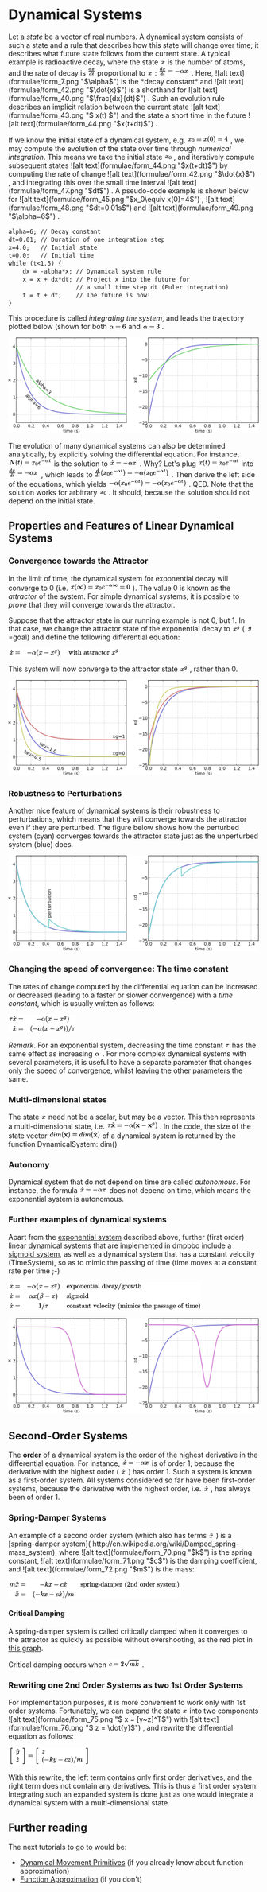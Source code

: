 Dynamical Systems
===============

Let a *state* be a vector of real numbers. A dynamical system consists of such a state and a rule that describes how this state will change over time; it describes what future state follows from the current state. A typical example is radioactive decay, where the state ![alt text](formulae/form_39.png "$x$")  is the number of atoms, and the rate of decay is ![alt text](formulae/form_40.png "$\frac{dx}{dt}$")  proportional to ![alt text](formulae/form_39.png "$x$") : ![alt text](formulae/form_41.png "$ \frac{dx}{dt} = -\alpha x$") . Here, ![alt text](formulae/form_7.png "$\alpha$")  is the *decay constant* and ![alt text](formulae/form_42.png "$\dot{x}$")  is a shorthand for ![alt text](formulae/form_40.png "$\frac{dx}{dt}$") . Such an evolution rule describes an implicit relation between the current state ![alt text](formulae/form_43.png "$ x(t) $")  and the state a short time in the future ![alt text](formulae/form_44.png "$x(t+dt)$") .

If we know the initial state of a dynamical system, e.g. ![alt text](formulae/form_45.png "$x_0\equiv x(0)=4$") , we may compute the evolution of the state over time through *numerical integration*. This means we take the initial state ![alt text](formulae/form_46.png "$ x_0$") , and iteratively compute subsequent states ![alt text](formulae/form_44.png "$x(t+dt)$")  by computing the rate of change ![alt text](formulae/form_42.png "$\dot{x}$") , and integrating this over the small time interval ![alt text](formulae/form_47.png "$dt$") . A pseudo-code example is shown below for ![alt text](formulae/form_45.png "$x_0\equiv x(0)=4$") , ![alt text](formulae/form_48.png "$dt=0.01s$")  and ![alt text](formulae/form_49.png "$\alpha=6$") .

	alpha=6; // Decay constant
	dt=0.01; // Duration of one integration step
	x=4.0;   // Initial state
	t=0.0;   // Initial time
	while (t<1.5) {
		dx = -alpha*x; // Dynamical system rule
		x = x + dx*dt; // Project x into the future for
		               // a small time step dt (Euler integration)
		t = t + dt;    // The future is now!
	}
                           
This procedure is called *integrating the system*, and leads the trajectory plotted below (shown for both ![alt text](formulae/form_49.png "$\alpha=6$")  and ![alt text](formulae/form_50.png "$\alpha=3$") .


![alt text](images/exponential_decay-svg.png  "Evolution of the exponential dynamical system.")

The evolution of many dynamical systems can also be determined analytically, by explicitly solving the differential equation. For instance, ![alt text](formulae/form_51.png "$N(t) = x_0e^{-\alpha t}$")  is the solution to ![alt text](formulae/form_52.png "$\dot{x} = -\alpha x$") . Why? Let's plug ![alt text](formulae/form_53.png "$x(t) = x_0e^{-\alpha t}$")  into ![alt text](formulae/form_54.png "$\frac{dx}{dt} = -\alpha x$") , which leads to ![alt text](formulae/form_55.png "$\frac{d}{dt}(x_0e^{-\alpha t}) = -\alpha (x_0e^{-\alpha t})$") . Then derive the left side of the equations, which yields ![alt text](formulae/form_56.png "$-\alpha(x_0e^{-\alpha t}) = -\alpha (x_0e^{-\alpha t})$") . QED. Note that the solution works for arbitrary ![alt text](formulae/form_57.png "$x_0$") . It should, because the solution should not depend on the initial state.




<a name="sec_dyn_sys_properties"></a>

Properties and Features of Linear Dynamical Systems
---------------


<a name="sec_dyn_sys_convergence"></a>
### Convergence towards the Attractor

In the limit of time, the dynamical system for exponential decay will converge to 0 (i.e. ![alt text](formulae/form_58.png "$x(\infty) = x_0e^{-\alpha\infty} = 0$") ). The value 0 is known as the *attractor* of the system. For simple dynamical systems, it is possible to *prove* that they will converge towards the attractor.

Suppose that the attractor state in our running example is not 0, but 1. In that case, we change the attractor state of the exponential decay to ![alt text](formulae/form_59.png "$x^g$")  ( ![alt text](formulae/form_60.png "$g$") =goal) and define the following differential equation: 


![alt text](formulae/form_61.png "\begin{eqnarray*} \dot{x} =&amp; -\alpha(x-x^g) &amp; \mbox{~with attractor } x^g \end{eqnarray*}") 


This system will now converge to the attractor state ![alt text](formulae/form_59.png "$x^g$") , rather than 0.


![alt text](images/change_tau_attr-svg.png "Changing the attractor state or time constant.") 


<a name="sec_dyn_sys_perturbations"></a>
### Robustness to Perturbations

Another nice feature of dynamical systems is their robustness to perturbations, which means that they will converge towards the attractor even if they are perturbed. The figure below shows how the perturbed system (cyan) converges towards the attractor state just as the unperturbed system (blue) does.

![alt text](images/perturb-svg.png "Perturbing the dynamical system.") 


<a name="sec_dyn_sys_time_constant"></a>
### Changing the speed of convergence: The time constant

The rates of change computed by the differential equation can be increased or decreased (leading to a faster or slower convergence) with a *time constant*, which is usually written as follows:



![alt text](formulae/form_62.png "\begin{eqnarray*} \tau\dot{x} =&amp; -\alpha(x-x^g)\\ \dot{x} =&amp; (-\alpha(x-x^g))/\tau \end{eqnarray*}") 


*Remark*. For an exponential system, decreasing the time constant ![alt text](formulae/form_63.png "$\tau$")  has the same effect as increasing ![alt text](formulae/form_7.png "$\alpha$") . For more complex dynamical systems with several parameters, it is useful to have a separate parameter that changes only the speed of convergence, whilst leaving the other parameters the same.


<a name="sec_dyn_sys_multi"></a>
### Multi-dimensional states

The state ![alt text](formulae/form_39.png "$x$")  need not be a scalar, but may be a vector. This then represents a multi-dimensional state, i.e. ![alt text](formulae/form_64.png "$\tau\dot{\mathbf{x}} = -\alpha(\mathbf{x}-\mathbf{x}^g)$") . In the code, the size of the state vector ![alt text](formulae/form_65.png "$dim(\mathbf{x})\equiv dim(\dot{\mathbf{x}})$")  of a dynamical system is returned by the function DynamicalSystem::dim()


<a name="sec_dyn_sys_autonomy"></a>
### Autonomy

Dynamical system that do not depend on time are called *autonomous*. For instance, the formula ![alt text](formulae/form_66.png "$ \dot{x} = -\alpha x$")  does not depend on time, which means the exponential system is autonomous.


<a name="sec_further_dyn_sys"></a>
### Further examples of dynamical systems

Apart from the [exponential system]( http://en.wikipedia.org/wiki/Exponential_decay) described above,  further (first order) linear dynamical systems that are implemented in dmpbbo include a [sigmoid system](http://en.wikipedia.org/wiki/Sigmoid_function), as well as a dynamical system that has a constant velocity (TimeSystem), so as to mimic the passing of time (time moves at a constant rate per time ;-)


![alt text](formulae/form_67.png "\begin{eqnarray*} \dot{x} =&amp; -\alpha (x-x^g) &amp; \mbox{exponential decay/growth} \label{equ_}\\ \dot{x} =&amp; \alpha x (\beta-x) &amp; \mbox{sigmoid} \label{equ_}\\ \dot{x} =&amp; 1/\tau &amp; \mbox{constant velocity (mimics the passage of time)} \label{equ_}\\ \end{eqnarray*}") 


![alt text](images/sigmoid-svg.png "Exponential (blue) and sigmoid (purple) dynamical systems.") 

<a name="dyn_sys_second_order_systems"></a>
## Second-Order Systems

The <b>order</b> of a dynamical system is the order of the highest derivative in the differential equation. For instance, ![alt text](formulae/form_52.png "$\dot{x} = -\alpha x$")  is of order 1, because the derivative with the highest order ( ![alt text](formulae/form_42.png "$\dot{x}$") ) has order 1. Such a system is known as a first-order system. All systems considered so far have been first-order systems, because the derivative with the highest order, i.e. ![alt text](formulae/form_68.png "$ \dot{x} $") , has always been of order 1.


<a name="dyn_sys_spring_damper"></a>
### Spring-Damper Systems

An example of a second order system (which also has terms ![alt text](formulae/form_69.png "$ \ddot{x} $") ) is a [spring-damper system]( http://en.wikipedia.org/wiki/Damped_spring-mass_system), where ![alt text](formulae/form_70.png "$k$")  is the spring constant, ![alt text](formulae/form_71.png "$c$")  is the damping coefficient, and ![alt text](formulae/form_72.png "$m$")  is the mass:




![alt text](formulae/form_73.png "\begin{eqnarray*} m\ddot{x}=&amp; -kx -c\dot{x} &amp; \mbox{spring-damper (2nd order system)} \label{equ_}\\ \ddot{x}=&amp; (-kx -c\dot{x})/m &amp; \end{eqnarray*}") 



<a name="dyn_sys_critical_damping"></a>
#### Critical Damping

A spring-damper system is called critically damped when it converges to the attractor as quickly as possible without overshooting, as the red plot in [this graph]("http://en.wikipedia.org/wiki/File:Damping_1.svg">http://en.wikipedia.org/wiki/File:Damping_1.svg).

Critical damping occurs when ![alt text](formulae/form_3.png "$c = 2\sqrt{mk}$") .


<a name="dyn_sys_rewrite_second_first"></a>
### Rewriting one 2nd Order Systems as two 1st Order Systems

For implementation purposes, it is more convenient to work only with 1st order systems. Fortunately, we can expand the state ![alt text](formulae/form_74.png "$ x $")  into two components ![alt text](formulae/form_75.png "$ x = [y~z]^T$")  with ![alt text](formulae/form_76.png "$ z = \dot{y}$") , and rewrite the differential equation as follows:

![alt text](formulae/form_77.png "$ \left[ \begin{array}{l} \dot{y} \\ \dot{z} \end{array} \right] = \left[ \begin{array}{l} z \\ (-ky -cz)/m \end{array} \right] $") 

With this rewrite, the left term contains only first order derivatives, and the right term does not contain any derivatives. This is thus a first order system. Integrating such an expanded system is done just as one would integrate a dynamical system with a multi-dimensional state.


## Further reading

The next tutorials to go to would be:
* <a href="dmp.md">Dynamical Movement Primitives</a> (if you already know about function approximation)
* <a href="functionapproximators.md">Function Approximation</a> (if you don't)


